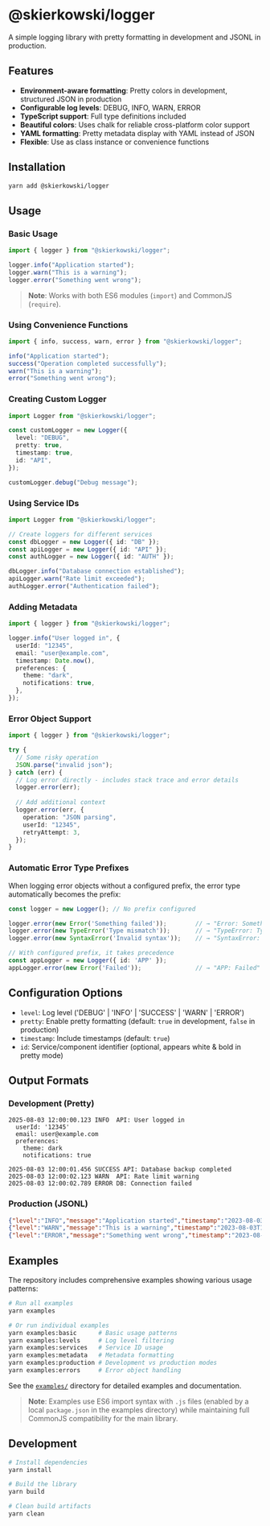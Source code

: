 # @skierkowski/logger

A simple logging library with pretty formatting in development and JSONL in production.

## Features

- **Environment-aware formatting**: Pretty colors in development, structured JSON in production
- **Configurable log levels**: DEBUG, INFO, WARN, ERROR
- **TypeScript support**: Full type definitions included
- **Beautiful colors**: Uses chalk for reliable cross-platform color support
- **YAML formatting**: Pretty metadata display with YAML instead of JSON
- **Flexible**: Use as class instance or convenience functions

## Installation

```bash
yarn add @skierkowski/logger
```

## Usage

### Basic Usage

```typescript
import { logger } from "@skierkowski/logger";

logger.info("Application started");
logger.warn("This is a warning");
logger.error("Something went wrong");
```

> **Note**: Works with both ES6 modules (`import`) and CommonJS (`require`).

### Using Convenience Functions

```typescript
import { info, success, warn, error } from "@skierkowski/logger";

info("Application started");
success("Operation completed successfully");
warn("This is a warning");
error("Something went wrong");
```

### Creating Custom Logger

```typescript
import Logger from "@skierkowski/logger";

const customLogger = new Logger({
  level: "DEBUG",
  pretty: true,
  timestamp: true,
  id: "API",
});

customLogger.debug("Debug message");
```

### Using Service IDs

```typescript
import Logger from "@skierkowski/logger";

// Create loggers for different services
const dbLogger = new Logger({ id: "DB" });
const apiLogger = new Logger({ id: "API" });
const authLogger = new Logger({ id: "AUTH" });

dbLogger.info("Database connection established");
apiLogger.warn("Rate limit exceeded");
authLogger.error("Authentication failed");
```

### Adding Metadata

```typescript
import { logger } from "@skierkowski/logger";

logger.info("User logged in", {
  userId: "12345",
  email: "user@example.com",
  timestamp: Date.now(),
  preferences: {
    theme: "dark",
    notifications: true,
  },
});
```

### Error Object Support

```typescript
import { logger } from "@skierkowski/logger";

try {
  // Some risky operation
  JSON.parse("invalid json");
} catch (err) {
  // Log error directly - includes stack trace and error details
  logger.error(err);
  
  // Add additional context
  logger.error(err, {
    operation: "JSON parsing",
    userId: "12345",
    retryAttempt: 3,
  });
}
```

### Automatic Error Type Prefixes

When logging error objects without a configured prefix, the error type automatically becomes the prefix:

```typescript
const logger = new Logger(); // No prefix configured

logger.error(new Error('Something failed'));        // → "Error: Something failed"
logger.error(new TypeError('Type mismatch'));       // → "TypeError: Type mismatch"
logger.error(new SyntaxError('Invalid syntax'));    // → "SyntaxError: Invalid syntax"

// With configured prefix, it takes precedence
const appLogger = new Logger({ id: 'APP' });
appLogger.error(new Error('Failed'));               // → "APP: Failed"
```

## Configuration Options

- `level`: Log level ('DEBUG' | 'INFO' | 'SUCCESS' | 'WARN' | 'ERROR')
- `pretty`: Enable pretty formatting (default: `true` in development, `false` in production)
- `timestamp`: Include timestamps (default: `true`)
- `id`: Service/component identifier (optional, appears white & bold in pretty mode)

## Output Formats

### Development (Pretty)

```
2025-08-03 12:00:00.123 INFO  API: User logged in
  userId: '12345'
  email: user@example.com
  preferences:
    theme: dark
    notifications: true

2025-08-03 12:00:01.456 SUCCESS API: Database backup completed
2025-08-03 12:00:02.123 WARN  API: Rate limit warning
2025-08-03 12:00:02.789 ERROR DB: Connection failed
```

### Production (JSONL)

```json
{"level":"INFO","message":"Application started","timestamp":"2023-08-03T12:00:00.000Z","id":"API"}
{"level":"WARN","message":"This is a warning","timestamp":"2023-08-03T12:00:01.000Z","id":"API"}
{"level":"ERROR","message":"Something went wrong","timestamp":"2023-08-03T12:00:02.000Z","id":"DB"}
```

## Examples

The repository includes comprehensive examples showing various usage patterns:

```bash
# Run all examples
yarn examples

# Or run individual examples
yarn examples:basic      # Basic usage patterns
yarn examples:levels     # Log level filtering
yarn examples:services   # Service ID usage
yarn examples:metadata   # Metadata formatting
yarn examples:production # Development vs production modes
yarn examples:errors     # Error object handling
```

See the [`examples/`](./examples/) directory for detailed examples and documentation.

> **Note**: Examples use ES6 import syntax with `.js` files (enabled by a local `package.json` in the examples directory) while maintaining full CommonJS compatibility for the main library.

## Development

```bash
# Install dependencies
yarn install

# Build the library
yarn build

# Clean build artifacts
yarn clean
```
